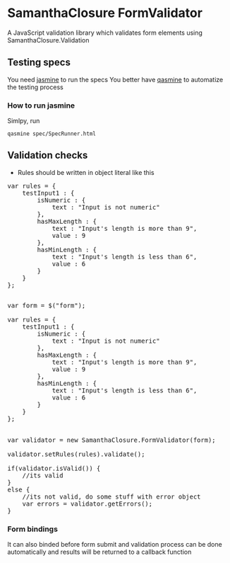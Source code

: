# SamanthaClosure FormValidator

A JavaScript validation library which validates form elements using SamanthaClosure.Validation

## Testing specs

You need [jasmine](http://pivotal.github.com/jasmine/) to run the specs
You better have [qasmine](https://github.com/SamanthaClosure/qasmine) to automatize the testing process

### How to run jasmine

Simlpy, run
    
    qasmine spec/SpecRunner.html


## Validation checks

* Rules should be written in object literal like this

<pre>
var rules = {
    testInput1 : {
        isNumeric : {
            text : "Input is not numeric"
        },
        hasMaxLength : {
            text : "Input's length is more than 9",
            value : 9
        },
        hasMinLength : {
            text : "Input's length is less than 6",
            value : 6
        }
    }
};

</pre>

<pre>
var form = $("form");

var rules = {
    testInput1 : {
        isNumeric : {
            text : "Input is not numeric"
        },
        hasMaxLength : {
            text : "Input's length is more than 9",
            value : 9
        },
        hasMinLength : {
            text : "Input's length is less than 6",
            value : 6
        }
    }
};


var validator = new SamanthaClosure.FormValidator(form);

validator.setRules(rules).validate();

if(validator.isValid()) {
    //its valid
}
else {
    //its not valid, do some stuff with error object
    var errors = validator.getErrors();
}
</pre>

### Form bindings
It can also binded before form submit and validation process can be done automatically and 
results will be returned to a callback function



